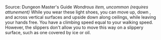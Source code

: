 Source: Dungeon Master's Guide
*Wondrous item, uncommon (requires attunement)*
While you wear these light shoes, you can move up, down , and across vertical surfaces and upside down along ceilings, while leaving your hands free. You have a climbing speed equal to your walking speed. However, the slippers don't allow you to move this way on a slippery surface, such as one covered by ice or oil.
